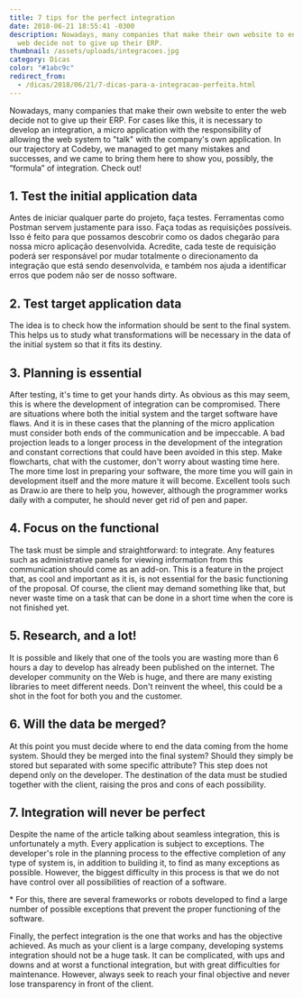 ```yaml
---
title: 7 tips for the perfect integration
date: 2018-06-21 18:55:41 -0300
description: Nowadays, many companies that make their own website to enter the
  web decide not to give up their ERP.
thumbnail: /assets/uploads/integracoes.jpg
category: Dicas
color: "#1abc9c"
redirect_from:
  - /dicas/2018/06/21/7-dicas-para-a-integracao-perfeita.html
---
```

Nowadays, many companies that make their own website to enter the web decide not to give up their ERP. For cases like this, it is necessary to develop an integration, a micro application with the responsibility of allowing the web system to "talk" with the company's own application. In our trajectory at Codeby, we managed to get many mistakes and successes, and we came to bring them here to show you, possibly, the “formula” of integration. Check out!

## 1. Test the initial application data

Antes de iniciar qualquer parte do projeto, faça testes. Ferramentas como Postman servem justamente para isso. Faça todas as requisições possíveis. Isso é feito para que possamos descobrir como os dados chegarão para nossa micro aplicação desenvolvida. Acredite, cada teste de requisição poderá ser responsável por mudar totalmente o direcionamento da integração que está sendo desenvolvida, e também nos ajuda a identificar erros que podem não ser de nosso software.

## 2. Test target application data

The idea is to check how the information should be sent to the final system. This helps us to study what transformations will be necessary in the data of the initial system so that it fits its destiny.

## 3. Planning is essential

After testing, it's time to get your hands dirty. As obvious as this may seem, this is where the development of integration can be compromised. There are situations where both the initial system and the target software have flaws. And it is in these cases that the planning of the micro application must consider both ends of the communication and be impeccable. A bad projection leads to a longer process in the development of the integration and constant corrections that could have been avoided in this step. Make flowcharts, chat with the customer, don't worry about wasting time here. The more time lost in preparing your software, the more time you will gain in development itself and the more mature it will become. Excellent tools such as Draw.io are there to help you, however, although the programmer works daily with a computer, he should never get rid of pen and paper.

## 4. Focus on the functional

The task must be simple and straightforward: to integrate. Any features such as administrative panels for viewing information from this communication should come as an add-on. This is a feature in the project that, as cool and important as it is, is not essential for the basic functioning of the proposal. Of course, the client may demand something like that, but never waste time on a task that can be done in a short time when the core is not finished yet.

## 5. Research, and a lot!

It is possible and likely that one of the tools you are wasting more than 6 hours a day to develop has already been published on the internet. The developer community on the Web is huge, and there are many existing libraries to meet different needs. Don't reinvent the wheel, this could be a shot in the foot for both you and the customer.

## 6. Will the data be merged?

At this point you must decide where to end the data coming from the home system. Should they be merged into the final system? Should they simply be stored but separated with some specific attribute? This step does not depend only on the developer. The destination of the data must be studied together with the client, raising the pros and cons of each possibility.

## 7. Integration will never be perfect

Despite the name of the article talking about seamless integration, this is unfortunately a myth. Every application is subject to exceptions. The developer's role in the planning process to the effective completion of any type of system is, in addition to building it, to find as many exceptions as possible. However, the biggest difficulty in this process is that we do not have control over all possibilities of reaction of a software.

\* For this, there are several frameworks or robots developed to find a large number of possible exceptions that prevent the proper functioning of the software.

Finally, the perfect integration is the one that works and has the objective achieved. As much as your client is a large company, developing systems integration should not be a huge task. It can be complicated, with ups and downs and at worst a functional integration, but with great difficulties for maintenance. However, always seek to reach your final objective and never lose transparency in front of the client.